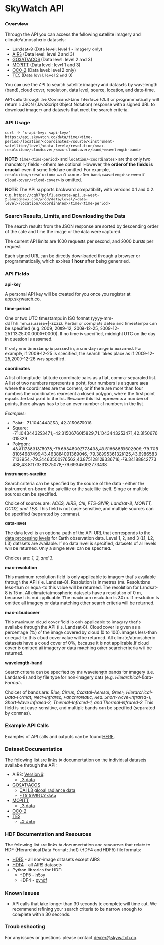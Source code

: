 # SkyWatch API
### Overview
Through the API you can access the following satellite imagery and climate/atmospheric datasets:
* [Landsat-8](http://www.skywatch.co/landsat8-1) (Data level: level 1 - imagery only)
* [AIRS](http://www.skywatch.co/airs) (Data level: level 2 and 3)
* [GOSAT/ACOS](http://www.skywatch.co/gosat) (Data level: level 2 and 3)
* [MOPITT](http://www.skywatch.co/mopitt) (Data level: level 1 and 3)
* [OCO-2](http://www.skywatch.co/oco2) (Data level: level 2 only)
* [TES](http://www.skywatch.co/tes) (Data level: level 2 and 3)

You can use the API to search satellite imagery and datasets by wavelength (band), cloud cover, resolution, data level, source, location, and date-time. 

API calls through the Command-Line Interface (CLI) or programmatically will return a JSON (JavaScript Object Notation) response with a signed URL to download imagery and datasets that meet the search criteria.

### API Usage
```curl -H "x-api-key: <api-key>" https://api.skywatch.co/data/time/<time-period>/location/<coordinates>/source/<instrument-satellite>/level/<data-level>/resolution/<max-resolution>/cloudcover/<max-cloudcover>/band/<wavelength-band>```

**NOTE:** ```time/<time-period>``` and ```location/<coordinates>``` are the only two mandatory fields - others are optional. However, the **order of the fields is crucial**, even if some field are omitted. For example, ```resolution/<resolution>``` can't come after ```band/<wavelengths>``` even if ```cloud-cover/<cloud-cover>``` is omitted.

**NOTE:** The API supports backward compatibility with versions 0.1 and 0.2. e.g. ```https://cqh77pglf1.execute-api.us-west-2.amazonaws.com/prod/data/level/<data-level>/location/<coordinates>/time/<time-period>```

### Search Results, Limits, and Downloading the Data

The search results from the JSON response are sorted by descending order of the date and time the image or the data were captured.

The current API limits are 1000 requests per second, and 2000 bursts per request. 

Each signed URL can be directly downloaded through a browser or programmatically, which expires **1 hour** after being generated.

### API Fields

**api-key**

A personal API key will be created for you once you register at [app.skywatch.co](https://app.skywatch.co).

**time-period** 

One or two UTC timestamps in ISO format (yyyy-mm-ddThh:mm:ss.sssss+|-zzzz). Partial or complete dates and timestamps can be specified (e.g. 2009, 2009-12, 2009-12-25, 2009-12-25T13:25:00.0000+0000). If no time is specified, midnight UTC on the day in question is assumed. 

If only one timestamp is passed in, a one day range is assumed. For example, if 2009-12-25 is specified, the search takes place as if 2009-12-25,2009-12-26 was specified.

**coordinates**

A list of longitude, latitude coordinate pairs as a flat, comma-separated list. A list of two numbers represents a point, four numbers is a square area where the coordinates are the corners, or if there are more than four numbers the coordinates represent a closed polygon, where the first point equals the last point in the list. Because this list represents a number of points, there always has to be an even number of numbers in the list.

*Examples:* 
* Point: -71.1043443253,-42.3150676016
* Square:  -71.1043443253471,-42.3150676015829,71.1043443253471,42.3150676015829
* Polygon: 43.81173831375078,-79.69345092773438,43.51668853502909,-79.70581054687499,43.463884091369046,-79.38995361328125,43.69865837138954,-79.34463500976562,43.875128129336716,-79.34188842773438,43.81173831375078,-79.69345092773438

**instrument-satellite**

Search criteria can be specified by the source of the data - either the instrument on-board the satellite or the satellite itself. Single or multiple sources can be specified. 

Choice of sources are: *ACOS, AIRS, CAI, FTS-SWIR,  Landsat-8, MOPITT, OCO2, and TES.* This field is not case-sensitive, and multiple sources can be specified (separated by commas).

**data-level**

The data level is an optional path of the API URL that corresponds to the [data processing levels](http://science.nasa.gov/earth-science/earth-science-data/data-processing-levels-for-eosdis-data-products/) for Earth observation data. Level 1, 2, and 3 (L1, L2, L3) datasets are available. If no data level is specified, datasets of all levels will be returned. Only a single level can be specified.

Choices are: *1, 2, and 3.*

**max-resolution**

This maximum resolution field is only applicable to imagery that's available through the API (i.e. Landsat-8). Resolution is in metres (m). Resolutions less-than or equal-to this value will be returned. The resolution for Landsat-8 is 15 m. All climate/atmospheric datasets have a resolution of 0 m, because it is not applicable. The maximum resolution is 30 m. If resolution is omitted all imagery or data matching other search criteria will be returned.

**max-cloudcover**

This maximum cloud cover field is only applicable to imagery that's available through the API (i.e. Landsat-8). Cloud cover is given as a percentage (%) of the image covered by cloud (0 to 100). Images less-than or equal-to this cloud cover value will be returned. All climate/atmospheric datasets have a cloud cover of 0%, because it is not applicable.If cloud cover is omitted all imagery or data matching other search criteria will be returned.

**wavelength-band**

Search criteria can be specified by the wavelength bands for imagery (i.e. Landsat-8) and by file type for non-imagery data (e.g. *Hierarchical-Data-Format*). 

Choices of bands are: *Blue, Cirrus, Coastal-Aerosol, Green, Hierarchical-Data-Format, Near-Infrared, Panchromatic, Red, Short-Wave-Infrared-1, Short-Wave Infrared-2, Thermal-Infrared-1, and Thermal-Infrared-2.* This field is not case-sensitive, and multiple bands can be specified (separated by commas).

### Example API Calls

Examples of API calls and outputs can be found [HERE](https://github.com/skywatchspaceapps/api/blob/master/EXAMPLES.md).

### Dataset Documentation

The following list are links to documentation on the individual datasets available through the API:

* AIRS: [Version 6](http://disc.sci.gsfc.nasa.gov/AIRS/documentation/v6_docs):
  * [L3 data](http://disc.sci.gsfc.nasa.gov/AIRS/documentation/v6_docs/v6releasedocs-1/V6_L3_User_Guide.pdf)
* [GOSAT/ACOS](http://disc.sci.gsfc.nasa.gov/acdisc/documentation/ACOS.html)
  * [CAI L3 global radiance data](http://data.gosat.nies.go.jp/GosatUserInterfaceGateway/guig/doc/documents/GOSAT_ProductDescription_33_CAIL3_V2.00_en.pdf)
  * [FTS SWIR L3 data](http://data.gosat.nies.go.jp/GosatUserInterfaceGateway/guig/doc/documents/GOSAT_ProductDescription_31_FTSSWIRL3_V2.02_en.pdf)
* [MOPITT](http://www.acom.ucar.edu/mopitt/file-spec.shtml)
  * [L3 data](http://www2.acom.ucar.edu/sites/default/files/mopitt/v6_users_guide_201309.pdf)
* [OCO-2](http://disc.sci.gsfc.nasa.gov/OCO-2/documentation/oco-2-v6)
* [TES](https://eosweb.larc.nasa.gov/project/tes/tes_table)
  * [L3 data](http://tes.jpl.nasa.gov/uploadedfiles/TES_DPS_V11.8.pdf)

### HDF Documentation and Resources

The following list are links to documentation and resources that relate to HDF (Hierarchical Data Format; .hdf) (HDF4 and HDF5) file formats:

* [HDF5](https://www.hdfgroup.org/HDF5/) - all non-image datasets except AIRS
* [HDF4](https://www.hdfgroup.org/products/hdf4/) - all AIRS datasets
* Python libraries for HDF:
  * HDF5 - [h5py](http://www.h5py.org/)
  * HDF4 - [pyhdf](http://pysclint.sourceforge.net/pyhdf/)

### Known Issues

* API calls that take longer than 30 seconds to complete will time out. We recommend refining your search criteria to be narrow enough to complete within 30 seconds.

### Troubleshooting

For any issues or questions, please contact dexter@skywatch.co.
